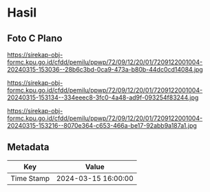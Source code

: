 # Hasil

## Foto C Plano

https://sirekap-obj-formc.kpu.go.id/cfdd/pemilu/ppwp/72/09/12/20/01/7209122001004-20240315-153036--28b6c3bd-0ca9-473a-b80b-44dc0cd14084.jpg

https://sirekap-obj-formc.kpu.go.id/cfdd/pemilu/ppwp/72/09/12/20/01/7209122001004-20240315-153134--334eeec8-3fc0-4a48-ad9f-093254f83244.jpg

https://sirekap-obj-formc.kpu.go.id/cfdd/pemilu/ppwp/72/09/12/20/01/7209122001004-20240315-153216--8070e364-c653-466a-be17-92abb9a187a1.jpg


## Metadata

| Key        | Value               |
| ---------- | ------------------- |
| Time Stamp | 2024-03-15 16:00:00 |



